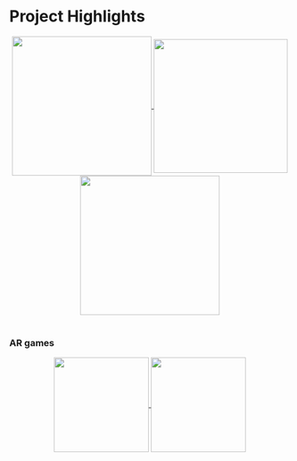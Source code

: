 # Project Highlights

<div align="center">
  <a href="https://recordstore.elvisthemusic.com/">
    <img align="center" width="250" src="https://dx35vtwkllhj9.cloudfront.net/rca-records/elvis-3d-vinyl-player/images/regions/us/elvis_share.png" />
  </a>
  <a href="#">
    <img align="center" width="240" src="https://joys-assets.s3.eu-west-2.amazonaws.com/project-screenshots/twitch-wheel.png" />
  </a>
  <a href="https://app.powster.com/netflix/enola-holmes/us/">
    <img align="center" width="250" src="https://dx35vtwkllhj9.cloudfront.net/netflix/enola-holmes/images/share/share_site.png" />
  </a>
</div>

<br>

### AR games

<div align="center">
  <a href="https://8warcade.com">
    <img align="center" width="170" src="https://joys-assets.s3.eu-west-2.amazonaws.com/project-screenshots/awe-snake.jpg" />
  </a>
  <a href="https://www.chooseyourmode.net">
    <img align="center" width="170" src="https://joys-assets.s3.eu-west-2.amazonaws.com/project-screenshots/minecraft-crocs-creator.jpg" />
  </a>
</div>

